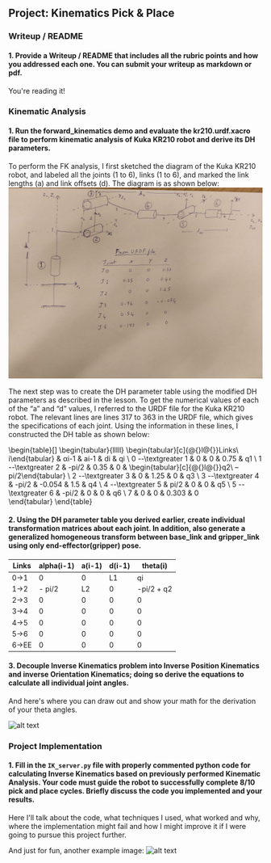 ## Project: Kinematics Pick & Place


[//]: # (Image References)

[image1]: ./misc_images/sketch.jpg
[image2]: ./misc_images/misc3.png
[image3]: ./misc_images/misc2.png

### Writeup / README

#### 1. Provide a Writeup / README that includes all the rubric points and how you addressed each one.  You can submit your writeup as markdown or pdf.  

You're reading it!

### Kinematic Analysis
#### 1. Run the forward_kinematics demo and evaluate the kr210.urdf.xacro file to perform kinematic analysis of Kuka KR210 robot and derive its DH parameters.

To perform the FK analysis, I first sketched the diagram of the Kuka KR210 robot, and labeled all the joints (1 to 6), links (1 to 6), and marked the link lengths (a) and link offsets (d). The diagram is as shown below:
![alt text][image1]

The next step was to create the DH parameter table using the modified DH parameters as described in the lesson. To get the numerical values of each of the “a” and “d” values, I referred to the URDF file for the Kuka KR210 robot. The relevant lines are lines 317 to 363 in the URDF file, which gives the specifications of each joint. Using the information in these lines, I constructed the DH table as shown below:

\begin{table}[]
\begin{tabular}{lllll}
\begin{tabular}[c]{@{}l@{}}Links\\ 			i\end{tabular} & αi-1  & ai-1   & di    & qi                                                     \\
0 --\textgreater 1                                   & 0     & 0      & 0.75  & q1                                                     \\
1 --\textgreater 2                                   & -pi/2 & 0.35   & 0     & \begin{tabular}[c]{@{}l@{}}q2\\ 			– pi/2\end{tabular} \\
2 --\textgreater 3                                   & 0     & 1.25   & 0     & q3                                                     \\
3 --\textgreater 4                                   & -pi/2 & -0.054 & 1.5   & q4                                                     \\
4 --\textgreater 5                                   & pi/2  & 0      & 0     & q5                                                     \\
5 --\textgreater 6                                   & -pi/2 & 0      & 0     & q6                                                     \\
7                                                    & 0     & 0      & 0.303 & 0                                                     
\end{tabular}
\end{table}

#### 2. Using the DH parameter table you derived earlier, create individual transformation matrices about each joint. In addition, also generate a generalized homogeneous transform between base_link and gripper_link using only end-effector(gripper) pose.

Links | alpha(i-1) | a(i-1) | d(i-1) | theta(i)
--- | --- | --- | --- | ---
0->1 | 0 | 0 | L1 | qi
1->2 | - pi/2 | L2 | 0 | -pi/2 + q2
2->3 | 0 | 0 | 0 | 0
3->4 |  0 | 0 | 0 | 0
4->5 | 0 | 0 | 0 | 0
5->6 | 0 | 0 | 0 | 0
6->EE | 0 | 0 | 0 | 0


#### 3. Decouple Inverse Kinematics problem into Inverse Position Kinematics and inverse Orientation Kinematics; doing so derive the equations to calculate all individual joint angles.

And here's where you can draw out and show your math for the derivation of your theta angles. 

![alt text][image2]

### Project Implementation

#### 1. Fill in the `IK_server.py` file with properly commented python code for calculating Inverse Kinematics based on previously performed Kinematic Analysis. Your code must guide the robot to successfully complete 8/10 pick and place cycles. Briefly discuss the code you implemented and your results. 


Here I'll talk about the code, what techniques I used, what worked and why, where the implementation might fail and how I might improve it if I were going to pursue this project further.  


And just for fun, another example image:
![alt text][image3]


